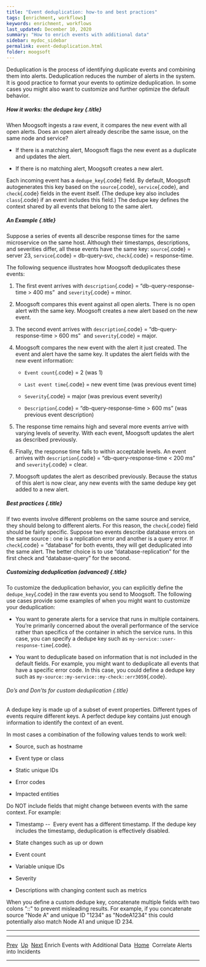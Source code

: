 ```yaml
---
title: "Event deduplication: how-to and best practices"
tags: [enrichment, workflows]
keywords: enrichment, workflows
last_updated: December 10, 2020
summary: "How to enrich events with additional data"
sidebar: mydoc_sidebar
permalink: event-deduplication.html
folder: moogsoft
---
```


Deduplication is the process of identifying duplicate events and
combining them into alerts. Deduplication reduces the number of alerts
in the system. It is good practice to format your events to optimize
deduplication. In some cases you might also want to customize and
further optimize the default behavior.

##### How it works: the dedupe key {.title}

When Moogsoft ingests a raw event, it compares the new event with all
open alerts. Does an open alert already describe the same issue, on the
same node and service?

-   If there is a matching alert, Moogsoft flags the new event as a
    duplicate and updates the alert.

-   If there is no matching alert, Moogsoft creates a new alert.

Each incoming event has a `dedupe_key`{.code} field. By default,
Moogsoft autogenerates this key based on the `source`{.code},
`service`{.code}, and `check`{.code} fields in the event itself. (The
dedupe key also includes `class`{.code} if an event includes this
field.) The dedupe key defines the context shared by all events that
belong to the same alert. 

##### An Example {.title}

Suppose a series of events all describe response times for the same
microservice on the same host. Although their timestamps, descriptions,
and severities differ, all these events have the same key:
`source`{.code} = server 23, `service`{.code} = db-query-svc,
`check`{.code} = response-time.

The following sequence illustrates how Moogsoft deduplicates these
events:

1.  The first event arrives with `description`{.code} =
    “db-query-response-time \> 400 ms”  and `severity`{.code} = minor.

2.  Moogsoft compares this event against all open alerts. There is no
    open alert with the same key. Moogsoft creates a new alert based on
    the new event.

3.  The second event arrives with `description`{.code} =
    “db-query-response-time \> 600 ms”  and `severity`{.code} = major.

4.  Moogsoft compares the new event with the alert it just created. The
    event and alert have the same key. It updates the alert fields with
    the new event information:

    -   `Event count`{.code} = 2 (was 1)

    -   `Last event time`{.code} = new event time (was previous event
        time)

    -   `Severity`{.code} = major (was previous event severity)

    -   `Description`{.code} = “db-query-response-time \> 600 ms” (was
        previous event description)

5.  The response time remains high and several more events arrive with
    varying levels of severity. With each event, Moogsoft updates the
    alert as described previously.

6.  Finally, the response time falls to within acceptable levels. An
    event arrives with `description`{.code} = “db-query-response-time \<
    200 ms”  and `severity`{.code} = clear.

7.  Moogsoft updates the alert as described previously. Because the
    status of this alert is now clear, any new events with the same
    dedupe key get added to a new alert.

##### Best practices {.title}

If two events involve different problems on the same source and service,
they should belong to different alerts. For this reason, the
`check`{.code} field should be fairly specific. Suppose two events
describe database errors on the same source : one is a replication error
and another is a query error. If `check`{.code} = “database” for both
events, they will get deduplicated into the same alert. The better
choice is to use “database-replication” for the first check and
“database-query” for the second.

##### Customizing deduplication (advanced) {.title}

To customize the deduplication behavior, you can explicitly define the
`dedupe_key`{.code} in the raw events you send to Moogsoft. The
following use cases provide some examples of when you might want to
customize your deduplication:

-   You want to generate alerts for a service that runs in multiple
    containers. You’re primarily concerned about the overall performance
    of the service rather than specifics of the container in which the
    service runs. In this case, you can specify a dedupe key such as
    `my-service::user-response-time`{.code}.

-   You want to deduplicate based on information that is not included in
    the default fields. For example, you might want to deduplicate all
    events that have a specific error code. In this case, you could
    define a dedupe key such as
    `my-source::my-service::my-check::err3059`{.code}.

###### Do’s and Don’ts for custom deduplication {.title}

A dedupe key is made up of a subset of event properties. Different types
of events require different keys. A perfect dedupe key contains just
enough information to identify the context of an event.

In most cases a combination of the following values tends to work well:

-   Source, such as hostname

-   Event type or class

-   Static unique IDs

-   Error codes

-   Impacted entities

Do NOT include fields that might change between events with the same
context. For example:

-   Timestamp --  Every event has a different timestamp. If the dedupe
    key includes the timestamp, deduplication is effectively disabled.

-   State changes such as up or down

-   Event count

-   Variable unique IDs

-   Severity

-   Descriptions with changing content such as metrics

When you define a custom dedupe key, concatenate multiple fields with
two colons "::" to prevent misleading results. For example, if you
concatenate source "Node A" and unique ID "1234" as "NodeA1234" this
could potentially also match Node A1 and unique ID 234.

* * * * *

  -------------------------------------------------- ---------------------------------------------------------------------- -----------------------------------------------
  [Prev](enrich-events-with-additional-data.html)    [Up](enrich-and-deduplicate-events-into-alerts-using-workflows.html)    [Next](correlate-alerts-into-incidents.html)
  Enrich Events with Additional Data                 [Home](index-en.html)                                                   Correlate Alerts into Incidents
  -------------------------------------------------- ---------------------------------------------------------------------- -----------------------------------------------
